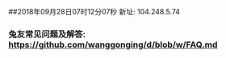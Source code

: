 ##2018年09月28日07时12分07秒 新址: 104.248.5.74
### 兔友常见问题及解答: https://github.com/wanggonging/d/blob/w/FAQ.md
